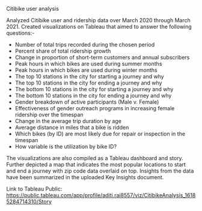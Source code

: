 Citibike user analysis

Analyzed Citibike user and ridership data over March 2020 through March 2021. Created visualizations on Tableau that aimed to answer the following questions:-

* Number of total trips recorded during the chosen period
* Percent share of total ridership growth
* Change in proportion of short-term customers and annual subscribers
* Peak hours in which bikes are used during summer months
* Peak hours in which bikes are used during winter months
* The top 10 stations in the city for starting a journey and why
* The top 10 stations in the city for ending a journey and why
* The bottom 10 stations in the city for starting a journey and why
* The bottom 10 stations in the city for ending a journey and why
* Gender breakdown of active participants (Male v. Female)
* Effectiveness of gender outreach programs in increasing female ridership over the timespan
* Change in the average trip duration by age
* Average distance in miles that a bike is ridden
* Which bikes (by ID) are most likely due for repair or inspection in the timespan
* How variable is the utilization by bike ID?

The visualizations are also compiled as a Tableau dashboard and story. Further depicted a map that indicates the most popular locations to start and end a journey with zip code data overlaid on top. Insights from the data have been summarized in the uploaded Key Insights document.

Link to Tableau Public: https://public.tableau.com/app/profile/aditi.rai8557/viz/CitibikeAnalysis_16185284714310/Story

